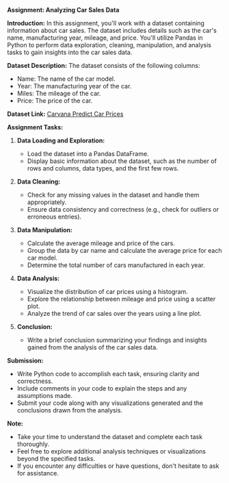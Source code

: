 **Assignment: Analyzing Car Sales Data**

**Introduction:**
In this assignment, you'll work with a dataset containing information about car sales. The dataset includes details such as the car's name, manufacturing year, mileage, and price. You'll utilize Pandas in Python to perform data exploration, cleaning, manipulation, and analysis tasks to gain insights into the car sales data.

**Dataset Description:**
The dataset consists of the following columns:
- Name: The name of the car model.
- Year: The manufacturing year of the car.
- Miles: The mileage of the car.
- Price: The price of the car.

**Dataset Link:** [Carvana Predict Car Prices](https://www.kaggle.com/datasets/ravishah1/carvana-predict-car-prices)

**Assignment Tasks:**

1. **Data Loading and Exploration:**
    - Load the dataset into a Pandas DataFrame.
    - Display basic information about the dataset, such as the number of rows and columns, data types, and the first few rows.

2. **Data Cleaning:**
    - Check for any missing values in the dataset and handle them appropriately.
    - Ensure data consistency and correctness (e.g., check for outliers or erroneous entries).

3. **Data Manipulation:**
    - Calculate the average mileage and price of the cars.
    - Group the data by car name and calculate the average price for each car model.
    - Determine the total number of cars manufactured in each year.

4. **Data Analysis:**
    - Visualize the distribution of car prices using a histogram.
    - Explore the relationship between mileage and price using a scatter plot.
    - Analyze the trend of car sales over the years using a line plot.

5. **Conclusion:**
    - Write a brief conclusion summarizing your findings and insights gained from the analysis of the car sales data.

**Submission:**
- Write Python code to accomplish each task, ensuring clarity and correctness.
- Include comments in your code to explain the steps and any assumptions made.
- Submit your code along with any visualizations generated and the conclusions drawn from the analysis.

**Note:**
- Take your time to understand the dataset and complete each task thoroughly.
- Feel free to explore additional analysis techniques or visualizations beyond the specified tasks.
- If you encounter any difficulties or have questions, don't hesitate to ask for assistance.